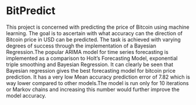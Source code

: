 # BitPredict
This project is concerned with predicting the price of Bitcoin using machine learning. The goal is to ascertain with what accuracy can the direction of Bitcoin price in USD can be predicted. The task is achieved with varying degrees of success through the implementation of a Bayesian Regression.The popular ARIMA model for time series forecasting is implemented as a comparison to Holt’s Forecasting Model, exponential triple smoothing and Bayesian Regression. It can clearly be seen that Bayesian regression gives the best forecasting model for bitcoin price prediction. It has a very low Mean accuracy prediction error of 7.82 which is way lower compared to other models.The model is run only for 10 iterations or Markov chains and increasing this number would further improve the model accuracy.
